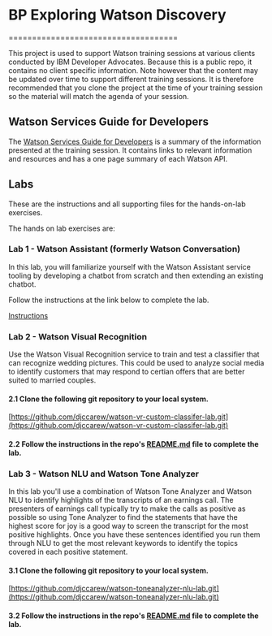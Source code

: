 # BP Exploring Watson Discovery
====================================

This project is used to support  Watson  training sessions at various clients conducted by IBM Developer Advocates. Because this is a public repo, it contains no client specific information. Note however that  the content may be updated over time to support different training sessions. It is  therefore recommended that you clone  the project at the time of your training session so the material will match the agenda of your session.


## Watson Services Guide for Developers

The [Watson Services Guide for Developers](WatsonServicesGuideForDevelopersV2.0.pdf) is a summary of the information presented at the training session. It contains links to relevant information and resources and has a one page summary of each Watson API.


## Labs

These are the instructions and all supporting files for the hands-on-lab exercises.

The hands on lab exercises are:

### Lab 1 - Watson Assistant (formerly Watson Conversation)
In this lab, you will familiarize yourself with the Watson Assistant service tooling by developing a chatbot from  scratch and then extending an existing chatbot.

Follow the instructions at the link below to complete the lab.


[Instructions](https://github.com/djccarew/watson-assistant-lab)


### Lab 2 - Watson Visual Recognition
Use the Watson Visual Recognition service to train and test a classifier that can recognize wedding pictures. This could be used to analyze social media to identify customers that may respond to certian offers that are better suited to married couples. 


#### 2.1 Clone the following git repository to your local system.
[https://github.com/djccarew/watson-vr-custom-classifer-lab.git](https://github.com/djccarew/watson-vr-custom-classifer-lab.git)

#### 2.2 Follow the instructions in the repo's [README.md](https://github.com/djccarew/watson-vr-custom-classifer-lab) file to complete the lab.


### Lab 3 - Watson NLU and Watson Tone Analyzer
In this lab you'll use a combination of Watson Tone Analyzer and Watson NLU to identify highlights of the  transcripts of an earnings call. The presenters of earnings call typically try to make the calls as positive  as possible so using Tone Analyzer to find the statements  that have the highest score for joy is a good way to screen the  transcript for the most positive highlights. Once you have these sentences identified you run them through NLU to get the most relevant keywords to identify the topics covered in each  positive statement. 

#### 3.1 Clone the following git repository to your local system.
[https://github.com/djccarew/watson-toneanalyzer-nlu-lab.git](https://github.com/djccarew/watson-toneanalyzer-nlu-lab.git)

#### 3.2 Follow the instructions in the repo's [README.md](https://github.com/djccarew/watson-toneanalyzer-nlu-lab) file to complete the lab.



